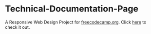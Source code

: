 # Technical-Documentation-Page
A Responsive Web Design Project for [freecodecamp.org](https://www.freecodecamp.org/learn/responsive-web-design). Click [here](https://dharaneeswaranr.github.io/Technical-Documentation-Page/) to check it out.
